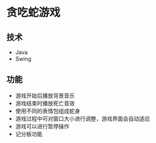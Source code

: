 # 贪吃蛇游戏
## 技术
- Java
- Swing
## 功能
- 游戏开始后播放背景音乐
- 游戏结束时播放死亡音效
- 使用不同的表情包组成蛇身
- 游戏过程中可对窗口大小进行调整，游戏界面会自动适应
- 游戏可以进行暂停操作
- 记分板功能

